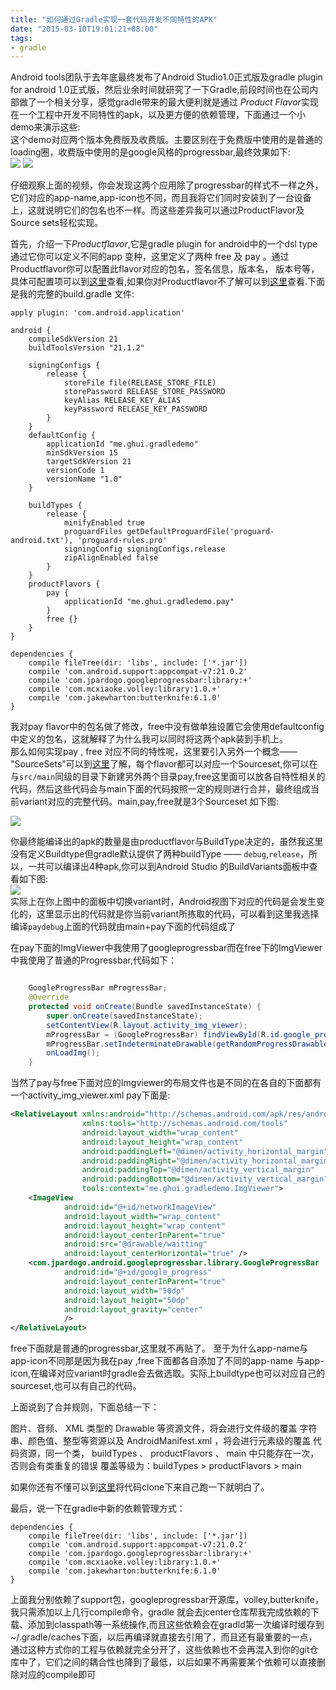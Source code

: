 ```yaml
---
title: "如何通过Gradle实现一套代码开发不同特性的APK"
date: "2015-03-10T19:01:21+08:00"
tags:
- gradle
---
```

Android tools团队于去年底最终发布了Android Studio1.0正式版及gradle plugin for android 1.0正式版，然后业余时间就研究了一下Gradle,前段时间也在公司内部做了一个相关分享，感觉gradle带来的最大便利就是通过
*Product Flavor*实现在一个工程中开发不同特性的apk，以及更方便的依赖管理，下面通过一个小demo来演示这些:<!--more-->   
这个demo对应两个版本免费版及收费版。主要区别在于免费版中使用的是普通的loading圈，收费版中使用的是google风格的progressbar,最终效果如下:   
![](http://77g5pl.com1.z0.glb.clouddn.com/imggradle-demo-free.gif)  ![](http://77g5pl.com1.z0.glb.clouddn.com/imggradle-demo-pay.gif)    

仔细观察上面的视频，你会发现这两个应用除了progressbar的样式不一样之外，它们对应的app-name,app-icon也不同，而且我将它们同时安装到了一台设备上，这就说明它们的包名也不一样。而这些差异我可以通过ProductFlavor及Source sets轻松实现。  

首先，介绍一下*Productflavor*,它是gradle plugin for android中的一个dsl type通过它你可以定义不同的app 变种，这里定义了两种 free 及 pay 。通过Productflavor你可以配置此flavor对应的包名，签名信息，版本名，
版本号等，具体可配置项可以到[这里](http://apdr.qiniudn.com/com.android.build.gradle.internal.dsl.ProductFlavor.html)查看,如果你对Productflavor不了解可以到[这里](http://tools.android.com/tech-docs/new-build-system/build-system-concepts)查看.下面是我的完整的build.gradle 文件:

```
apply plugin: 'com.android.application'

android {
    compileSdkVersion 21
    buildToolsVersion "21.1.2"

    signingConfigs {
        release {
            storeFile file(RELEASE_STORE_FILE)
            storePassword RELEASE_STORE_PASSWORD
            keyAlias RELEASE_KEY_ALIAS
            keyPassword RELEASE_KEY_PASSWORD
        }
    }
    defaultConfig {
        applicationId "me.ghui.gradledemo"
        minSdkVersion 15
        targetSdkVersion 21
        versionCode 1
        versionName "1.0"
    }

    buildTypes {
        release {
            minifyEnabled true
            proguardFiles getDefaultProguardFile('proguard-android.txt'), 'proguard-rules.pro'
            signingConfig signingConfigs.release
            zipAlignEnabled false
        }
    }
    productFlavors {
        pay {
            applicationId "me.ghui.gradledemo.pay"
        }
        free {}
    }
}

dependencies {
    compile fileTree(dir: 'libs', include: ['*.jar'])
    compile 'com.android.support:appcompat-v7:21.0.2'
    compile 'com.jpardogo.googleprogressbar:library:+'
    compile 'com.mcxiaoke.volley:library:1.0.+'
    compile 'com.jakewharton:butterknife:6.1.0'
}
```
我对pay flavor中的包名做了修改，free中没有做单独设置它会使用defaultconfig中定义的包名，这就解释了为什么我可以同时将这两个apk装到手机上。  
那么如何实现pay , free 对应不同的特性呢，这里要引入另外一个概念—— "SourceSets"可以到[这里](http://tools.android.com/tech-docs/new-build-system/build-system-concepts)了解，每个flavor都可以对应一个Sourceset,你可以在与`src/main`同级的目录下新建另外两个目录pay,free这里面可以放各自特性相关的代码，然后这些代码会与main下面的代码按照一定的规则进行合并，最终组成当前variant对应的完整代码。main,pay,free就是3个Sourceset 如下图:

![](http://77g5pl.com1.z0.glb.clouddn.com/imggradledemo-stru.jpg-nor)

你最终能编译出的apk的数量是由productflavor与BuildType决定的，虽然我这里没有定义Buildtype但gradle默认提供了两种buildType —— `debug`,`release`，所以，一共可以编译出4种apk,你可以到Android Studio 的BuildVariants面板中查看如下图:  
![](http://77g5pl.com1.z0.glb.clouddn.com/imggradle-demo-3.png)  
实际上在你上图中的面板中切换variant时，Android视图下对应的代码是会发生变化的，这里显示出的代码就是你当前variant所拣取的代码，可以看到这里我选择编译`paydebug`上面的代码就由main+pay下面的代码组成了

在pay下面的ImgViewer中我使用了googleprogressbar而在free下的ImgViewer中我使用了普通的Progressbar,代码如下：  

```java

    GoogleProgressBar mProgressBar;
    @Override
    protected void onCreate(Bundle savedInstanceState) {
        super.onCreate(savedInstanceState);
        setContentView(R.layout.activity_img_viewer);
        mProgressBar = (GoogleProgressBar) findViewById(R.id.google_progress);
        mProgressBar.setIndeterminateDrawable(getRandomProgressDrawable());
        onLoadImg();
    }
```
当然了pay与free下面对应的Imgviewer的布局文件也是不同的在各自的下面都有一个activity_img_viewer.xml
pay下面是:  
```xml
<RelativeLayout xmlns:android="http://schemas.android.com/apk/res/android"
                xmlns:tools="http://schemas.android.com/tools"
                android:layout_width="wrap_content"
                android:layout_height="wrap_content"
                android:paddingLeft="@dimen/activity_horizontal_margin"
                android:paddingRight="@dimen/activity_horizontal_margin"
                android:paddingTop="@dimen/activity_vertical_margin"
                android:paddingBottom="@dimen/activity_vertical_margin"
                tools:context="me.ghui.gradledemo.ImgViewer">
    <ImageView
            android:id="@+id/networkImageView"
            android:layout_width="wrap_content"
            android:layout_height="wrap_content"
            android:layout_centerInParent="true"
            android:src="@drawable/waitting"
            android:layout_centerHorizontal="true" />
    <com.jpardogo.android.googleprogressbar.library.GoogleProgressBar
            android:id="@+id/google_progress"
            android:layout_centerInParent="true"
            android:layout_width="50dp"
            android:layout_height="50dp"
            android:layout_gravity="center"
            />
</RelativeLayout>
```

free下面就是普通的progressbar,这里就不再贴了。
至于为什么app-name与app-icon不同那是因为我在pay ,free下面都各自添加了不同的app-name 与app-icon,在编译对应variant时gradle会去做选取。实际上buildtype也可以对应自己的sourceset,也可以有自己的代码。

上面说到了合并规则，下面总结一下：  

图片、音频、 XML 类型的 Drawable 等资源文件，将会进行文件级的覆盖
字符串、颜色值、整型等资源以及 AndroidManifest.xml ，将会进行元素级的覆盖
代码资源，同一个类， buildTypes 、 productFlavors 、 main 中只能存在一次，否则会有类重复的错误
覆盖等级为：buildTypes > productFlavors > main


如果你还有不懂可以到[这里](https://github.com/ghuiii/gradledemo)将代码clone下来自己跑一下就明白了。

最后，说一下在gradle中新的依赖管理方式：  

```
dependencies {
    compile fileTree(dir: 'libs', include: ['*.jar'])
    compile 'com.android.support:appcompat-v7:21.0.2'
    compile 'com.jpardogo.googleprogressbar:library:+'
    compile 'com.mcxiaoke.volley:library:1.0.+'
    compile 'com.jakewharton:butterknife:6.1.0'
}
```
上面我分别依赖了support包，googleprogressbar开源库，volley,butterknife，我只需添加以上几行compile命令，gradle 就会去jcenter仓库帮我完成依赖的下载、添加到classpath等一系统操作,而且这些依赖会在gradld第一次编译时缓存到~/.gradle/caches下面，以后再编译就直接去引用了，而且还有最重要的一点，通过这种方式你的工程与依赖就完全分开了，这些依赖也不会再混入到你的git仓库中了，它们之间的耦合性也降到了最低，以后如果不再需要某个依赖可以直接删除对应的compile即可

